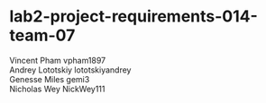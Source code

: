 # lab2-project-requirements-014-team-07     
  
 
Vincent Pham vpham1897  
Andrey Lototskiy lototskiyandrey   
Genesse Miles gemi3   
Nicholas Wey NickWey111
